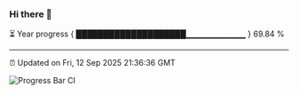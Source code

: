 ### Hi there 👋

⏳ Year progress { ████████████████████▁▁▁▁▁▁▁▁▁▁ } 69.84 %

---

⏰ Updated on Fri, 12 Sep 2025 21:36:36 GMT

![Progress Bar CI](https://github.com/IshwaranRudhara/GIT-ACTION/workflows/Progress%20Bar%20CI/badge.svg)
